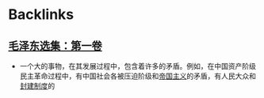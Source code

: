 
# Backlinks
## [毛泽东选集：第一卷](毛泽东选集：第一卷.md)
- 一个大的事物，在其发展过程中，包含着许多的矛盾。例如，在中国资产阶级民主革命过程中，有中国社会各被压迫阶级和[帝国主义](帝国主义.md)的矛盾，有人民大众和[封建制度](封建制度.md)的

